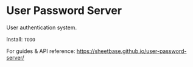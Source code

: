# User Password Server

User authentication system.

Install: `TODO`

For guides & API reference: <https://sheetbase.github.io/user-password-server/>